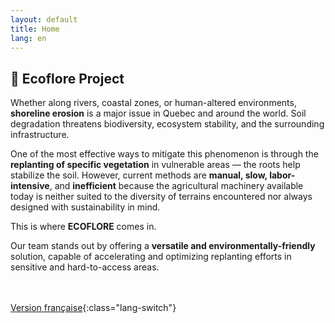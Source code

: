 ```yaml
---
layout: default
title: Home
lang: en
---
```


## 🌱 Ecoflore Project

Whether along rivers, coastal zones, or human-altered environments, **shoreline erosion** is a major issue in Quebec and around the world. Soil degradation threatens biodiversity, ecosystem stability, and the surrounding infrastructure.

One of the most effective ways to mitigate this phenomenon is through the **replanting of specific vegetation** in vulnerable areas — the roots help stabilize the soil. However, current methods are **manual, slow, labor-intensive**, and **inefficient** because the agricultural machinery available today is neither suited to the diversity of terrains encountered nor always designed with sustainability in mind.

This is where **ECOFLORE** comes in. 

Our team stands out by offering a **versatile and environmentally-friendly** solution, capable of accelerating and optimizing replanting efforts in sensitive and hard-to-access areas.

<br><br>
[Version française](../fr/accueil.html){:class="lang-switch"}

